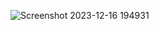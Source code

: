 ![Screenshot 2023-12-16 194931](https://github.com/sadhanamohite/semantic-tag/assets/153711566/26031f5a-d90a-4f90-b850-29fdecfa21f1)
